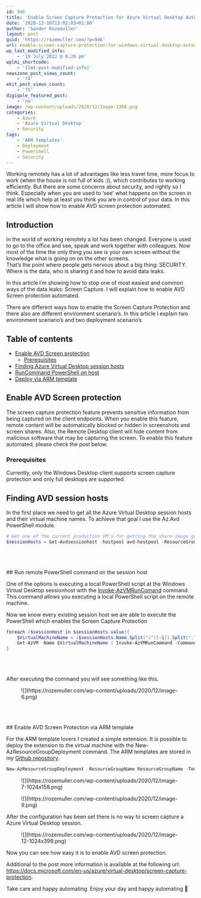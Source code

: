 ```yaml
---
id: 946
title: 'Enable Screen Capture Protection for Azure Virtual Desktop Automated'
date: '2020-12-16T13:02:03+01:00'
author: 'Sander Rozemuller'
layout: post
guid: 'https://rozemuller.com/?p=946'
url: enable-screen-capture-protection-for-windows-virtual-desktop-automated/
wp_last_modified_info:
    - '19 July 2022 @ 8:20 pm'
wplmi_shortcode:
    - '[lmt-post-modified-info]'
newszone_post_views_count:
    - '74'
ekit_post_views_count:
    - '75'
digiqole_featured_post:
    - 'no'
image: /wp-content/uploads/2020/12/Image-1368.png
categories:
    - Azure
    - 'Azure Virtual Desktop'
    - Security
tags:
    - 'ARM templates'
    - Deployment
    - Powershell
    - Security
---
```


Working remotely has a lot of advantages like less travel time, more focus to work (when the house is not full of kids :)), which contributes to working efficiently. But there are some concerns about security, and rightly so I think. Especially when you are used to ‘see’ what happens on the screen in real life which help at least you think you are in control of your data. In this article I will show how to enable AVD screen protection automated.

## Introduction

In the world of working remotely a lot has been changed. Everyone is used to go to the office and see, speak and work together with colleagues. Now most of the time the only thing you see is your own screen without the knowledge what is going on on the other screens.   
That’s the point where people gets nervous about a big thing: SECURITY. Where is the data, who is sharing it and how to avoid data leaks.

In this article I’m showing how to stop one of most easiest and common ways of the data leaks: Screen Capture. I will explain how to enable AVD Screen protection automated.

There are different ways how to enable the Screen Capture Protection and there also are different environment scenario’s. In this article I explain two environment scenario’s and two deployment scenario’s

## Table of contents

- [Enable AVD Screen protection](#avd-screen-protection)
    - [Prerequisites](#prereq)
- [Finding Azure Virtual Desktop session hosts](#hosts)
- [RunCommand PowerShell on host](#remote-powershell)
- [Deploy via ARM template](#arm)

## Enable AVD Screen protection 

The screen capture protection feature prevents sensitive information from being captured on the client endpoints. When you enable this feature, remote content will be automatically blocked or hidden in screenshots and screen shares. Also, the Remote Desktop client will hide content from malicious software that may be capturing the screen. To enable this feature automated, please check the post below.

### Prerequisites

Currently, only the Windows Desktop client supports screen capture protection and only full desktops are supported.

## Finding AVD session hosts

In the first place we need to get all the Azure Virtual Desktop session hosts and their virtual machine names. To achieve that goal I use the Az.Avd PowerShell module.

```powershell
# Get one of the current production VM's for getting the share image gallery info
$sessionHosts = Get-Avdsessionhost -hostpool avd-hostpool -ResourceGroupName rg-demo-avd-01
```

<div aria-hidden="true" class="wp-block-spacer" style="height:50px"></div>## Run remote PowerShell command on the session host

One of the options is executing a local PowerShell script at the Windows Virtual Desktop sessionhost with the [Invoke-AzVMRunComand](https://docs.microsoft.com/en-us/powershell/module/az.compute/invoke-azvmruncommand?view=azps-5.2.0) command. This command allows you executing a local PowerShell script on the remote machine.

Now we know every existing session host we are able to execute the PowerShell which enables the Screen Capture Protection

```powershell
foreach ($sessionHost in $sessionHosts.value){
    $VirtualMachineName = ($sessionHosts.Name.Split("/")[-1]).Split(".")[0]
    Get-AzVM -Name $VirtualMachineName | Invoke-AzVMRunCommand -CommandId 'RunPowerShellScript' -ScriptPath [PathToLocalScript]
}
```

<div aria-hidden="true" class="wp-block-spacer" style="height:50px"></div>After executing the command you will see something like this.

<figure class="wp-block-image size-large">![](https://rozemuller.com/wp-content/uploads/2020/12/image-6.png)</figure><div aria-hidden="true" class="wp-block-spacer" style="height:50px"></div>## Enable AVD Screen Protection via ARM template

For the ARM template lovers I created a simple extension. It is possible to deploy the extension to the virtual machine with the New-AzResourceGroupDeployment command. The ARM templates are stored in my [Github repository](https://github.com/srozemuller/Windows-Virtual-Desktop/tree/master/Security).

```powershell
New-AzResourceGroupDeployment -ResourceGroupName ResourceGroupName -TemplateUri https://raw.githubusercontent.com/srozemuller/Windows-Virtual-Desktop/master/Security/Extensions/deploy-WvdScpExtension.json -vmName cust-wvd-1
```

<figure class="wp-block-image size-large is-resized">![](https://rozemuller.com/wp-content/uploads/2020/12/image-7-1024x158.png)</figure><figure class="wp-block-image size-large is-resized">![](https://rozemuller.com/wp-content/uploads/2020/12/image-9.png)</figure>After the configuration has been set there is no way to screen capture a Azure Virtual Desktop session.

<figure class="wp-block-image size-large is-resized">![](https://rozemuller.com/wp-content/uploads/2020/12/image-12-1024x399.png)</figure>Now you can see how easy it is to enable AVD screen protection.

Additional to the post more information is available at the following url: <https://docs.microsoft.com/en-us/azure/virtual-desktop/screen-capture-protection>.

Take care and happy automating. Enjoy your day and happy automating 👋